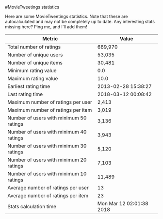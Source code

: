 #MovieTweetings statistics

Here are some MovieTweetings statistics. Note that these are autocalculated and may not be completely up to date. Any interesting stats missing here? Ping me, and I'll add them!

Metric | Value
--- | ---
Total number of ratings                 | 689,970
Number of unique users                  | 53,035
Number of unique items                  | 30,481
Minimum rating value                    | 0.0
Maximum rating value                    | 10.0
Earliest rating time                    | 2013-02-28 15:38:27
Last rating time                        | 2018-03-12 00:08:42
Maximum number of ratings per user      | 2,413
Maximum number of ratings per item      | 3,019
Number of users with minimum 50 ratings | 3,136
Number of users with minimum 40 ratings | 3,943
Number of users with minimum 30 ratings | 5,120
Number of users with minimum 20 ratings | 7,103
Number of users with minimum 10 ratings | 11,489
Average number of ratings per user      | 13
Average number of ratings per item      | 23
Stats calculation time                  | Mon Mar 12 02:01:38 2018

